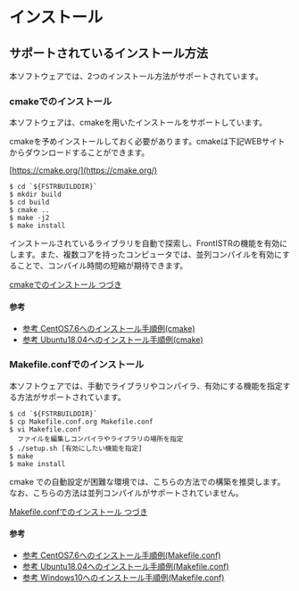 
# インストール

## サポートされているインストール方法

本ソフトウェアでは、2つのインストール方法がサポートされています。

### cmakeでのインストール

本ソフトウェアは、cmakeを用いたインストールをサポートしています。

cmakeを予めインストールしておく必要があります。cmakeは下記WEBサイトからダウンロードすることができます。

[https://cmake.org/](https://cmake.org/)

```
$ cd `${FSTRBUILDDIR}`
$ mkdir build
$ cd build
$ cmake ..
$ make -j2
$ make install
```

インストールされているライブラリを自動で探索し、FrontISTRの機能を有効にします。また、複数コアを持ったコンピュータでは、並列コンパイルを有効にすることで、コンパイル時間の短縮が期待できます。

[cmakeでのインストール つづき](install_04)

#### 参考

  - [参考 CentOS7.6へのインストール手順例(cmake)](install_07)
  - [参考 Ubuntu18.04へのインストール手順例(cmake)](install_09)

### Makefile.confでのインストール

本ソフトウェアでは、手動でライブラリやコンパイラ、有効にする機能を指定する方法がサポートされています。

```
$ cd `${FSTRBUILDDIR}`
$ cp Makefile.conf.org Makefile.conf
$ vi Makefile.conf
  ファイルを編集しコンパイラやライブラリの場所を指定
$ ./setup.sh [有効にしたい機能を指定]
$ make
$ make install
```

cmake での自動設定が困難な環境では、こちらの方法での構築を推奨します。なお、こちらの方法は並列コンパイルがサポートされていません。

[Makefile.confでのインストール つづき](install_05)

#### 参考

  - [参考 CentOS7.6へのインストール手順例(Makefile.conf)](install_08)
  - [参考 Ubuntu18.04へのインストール手順例(Makefile.conf)](install_10)
  - [参考 Windows10へのインストール手順例(Makefile.conf)](install_11)


